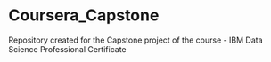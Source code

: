 # Coursera_Capstone
Repository created for the Capstone project of the course - IBM Data Science Professional Certificate 
